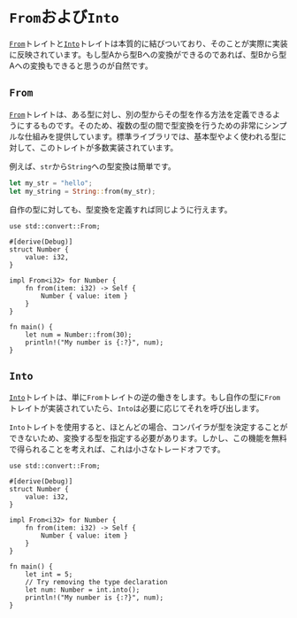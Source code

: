 
<!--
# `From` and `Into`
-->
# `From`および`Into`

<!--
The [`From`] and [`Into`] traits are inherently linked, and this is actually part of
its implementation. If you are able to convert type A from type B, then it
should be easy to believe that we should be able to convert type B to type A.
-->
[`From`]トレイトと[`Into`]トレイトは本質的に結びついており、そのことが実際に実装に反映されています。もし型Aから型Bへの変換ができるのであれば、型Bから型Aへの変換もできると思うのが自然です。

## `From`

<!--
The [`From`] trait allows for a type to define how to create itself from another
type, hence providing a very simple mechanism for converting between several
types. There are numerous implementations of this trait within the standard
library for conversion of primitive and common types.
-->
[`From`]トレイトは、ある型に対し、別の型からその型を作る方法を定義できるようにするものです。そのため、複数の型の間で型変換を行うための非常にシンプルな仕組みを提供しています。標準ライブラリでは、基本型やよく使われる型に対して、このトレイトが多数実装されています。

<!--
For example we can easily convert a `str` into a `String`
-->
例えば、`str`から`String`への型変換は簡単です。

```rust
let my_str = "hello";
let my_string = String::from(my_str);
```
<!--
We can do similar for defining a conversion for our own type.
-->
自作の型に対しても、型変換を定義すれば同じように行えます。

```rust,editable
use std::convert::From;

#[derive(Debug)]
struct Number {
    value: i32,
}

impl From<i32> for Number {
    fn from(item: i32) -> Self {
        Number { value: item }
    }
}

fn main() {
    let num = Number::from(30);
    println!("My number is {:?}", num);
}
```

## `Into`

<!--
The [`Into`] trait is simply the reciprocal of the `From` trait. That is, if you
have implemented the `From` trait for your type, `Into` will call it when
necessary.
-->
[`Into`]トレイトは、単に`From`トレイトの逆の働きをします。もし自作の型に`From`トレイトが実装されていたら、`Into`は必要に応じてそれを呼び出します。

<!--
Using the `Into` trait will typically require specification of the type to
convert into as the compiler is unable to determine this most of the time.
However this is a small trade-off considering we get the functionality for free.
-->
`Into`トレイトを使用すると、ほとんどの場合、コンパイラが型を決定することができないため、変換する型を指定する必要があります。しかし、この機能を無料で得られることを考えれば、これは小さなトレードオフです。

```rust,editable
use std::convert::From;

#[derive(Debug)]
struct Number {
    value: i32,
}

impl From<i32> for Number {
    fn from(item: i32) -> Self {
        Number { value: item }
    }
}

fn main() {
    let int = 5;
    // Try removing the type declaration
    let num: Number = int.into();
    println!("My number is {:?}", num);
}
```

[`From`]: https://doc.rust-lang.org/std/convert/trait.From.html
[`Into`]: https://doc.rust-lang.org/std/convert/trait.Into.html
